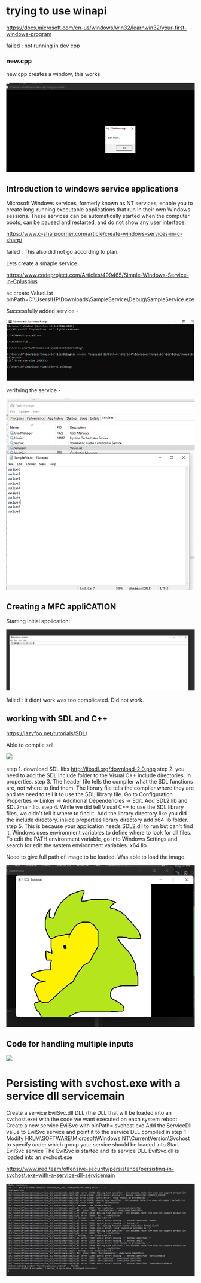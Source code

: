 # trying to use winapi

https://docs.microsoft.com/en-us/windows/win32/learnwin32/your-first-windows-program

failed : not running in dev cpp

### new.cpp

new.cpp creates a window, this works.

![](new.png)

## Introduction to windows service applications

Microsoft Windows services, formerly known as NT services, enable you to create long-running executable applications that run in their own Windows sessions. These services can be automatically started when the computer boots, can be paused and restarted, and do not show any user interface.

https://www.c-sharpcorner.com/article/create-windows-services-in-c-sharp/

failed : This also did not go according to plan.


Lets create a smaple service 

https://www.codeproject.com/Articles/499465/Simple-Windows-Service-in-Cplusplus

sc create ValueList binPath=C:\Users\HP\Downloads\SampleService\Debug\SampleService.exe

Successfully added service - 

![](services/cmd.png)

verifying the service - 

![](services/valuelist.png)

## Creating a MFC appliCATION

Starting initial application:

![](./mfc/mfc_simple.png)

failed : It didnt work was too complicated. Did not work.

## working with SDL and C++

https://lazyfoo.net/tutorials/SDL/

Able to compile sdl

![](sdl_tut.png)

step 1. download SDL libs http://libsdl.org/download-2.0.php
step 2. you need to add the SDL include folder to the Visual C++ include directories. in properties.
step 3. The header file tells the compiler what the SDL functions are, not where to find them. The library file tells the compiler where they are and we need to tell it to use the SDL library file. Go to Configuration Properties -> Linker -> Additional Dependencies -> Edit. Add SDL2.lib and SDL2main.lib.
step 4. While we did tell Visual C++ to use the SDL library files, we didn't tell it where to find it. Add the library directory like you did the include directory. inside properties library directory add x64 lib folder.
step 5. This is because your application needs SDL2.dll to run but can't find it. Windows uses environment variables to define where to look for dll files. To edit the PATH environment variable, go into Windows Settings and search for edit the system environment variables.
x64 lib.

Need to give full path of image to be loaded.
Was able to load the image.

![](./sdl/weirdal.png)

## Code for handling multiple inputs

![](sdl.gif)

# Persisting with svchost.exe with a service dll servicemain

Create a service EvilSvc.dll DLL (the DLL that will be loaded into an svchost.exe) with the code we want executed on each system reboot
Create a new service EvilSvc with binPath= svchost.exe
Add the ServiceDll value to EvilSvc service and point it to the service DLL compiled in step 1
Modify HKLM\SOFTWARE\Microsoft\Windows NT\CurrentVersion\Svchost to specify under which group your service should be loaded into
Start EvilSvc service
The EvilSvc is started and its service DLL EvilSvc.dll is loaded into an svchost.exe

https://www.ired.team/offensive-security/persistence/persisting-in-svchost.exe-with-a-service-dll-servicemain

![](./service_dll_for_svchost/servicedll.png)
 


